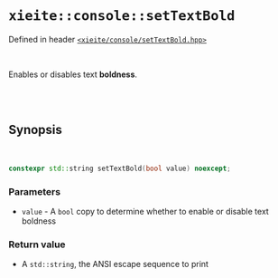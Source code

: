 # `xieite::console::setTextBold`
Defined in header [`<xieite/console/setTextBold.hpp>`](../../include/xieite/console/setTextBold.hpp)

<br/>

Enables or disables text **boldness**.

<br/><br/>

## Synopsis

<br/>

```cpp
constexpr std::string setTextBold(bool value) noexcept;
```
### Parameters
- `value` - A `bool` copy to determine whether to enable or disable text boldness
### Return value
- A `std::string`, the ANSI escape sequence to print

